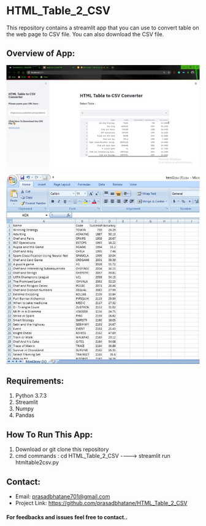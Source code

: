 # HTML_Table_2_CSV
This repository contains a streamlit app that you can use to convert table on the web page to CSV file. You can also download the CSV file.

## Overview of App:
![Github-small](https://github.com/prasadbhatane/HTML_Table_2_CSV/blob/master/screenshots/ss1.JPG)

![Github-small](https://github.com/prasadbhatane/HTML_Table_2_CSV/blob/master/screenshots/ss2.JPG)

## Requirements:
1. Python 3.7.3
2. Streamlit
3. Numpy
4. Pandas

## How To Run This App:
1. Download or git clone this repository
2. cmd commands : cd HTML_Table_2_CSV  ----> streamlit run htmltable2csv.py

## Contact:
- Email: prasadbhatane701@gmail.com
- Project Link: https://github.com/prasadbhatane/HTML_Table_2_CSV

#### For feedbacks and issues feel free to contact..
